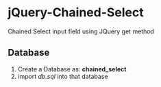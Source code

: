 # jQuery-Chained-Select
Chained Select input field using JQuery get method

## Database
1. Create a Database as: **chained_select**
2. import *db.sql* into that database